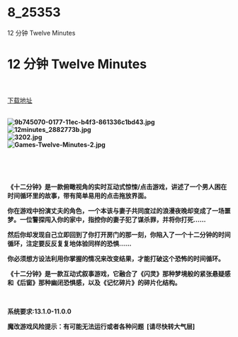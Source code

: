 # 8_25353
12 分钟 Twelve Minutes
# 12 分钟 Twelve Minutes
 <br/></br>
[下载地址](https://www.switch520.cc/article/25353 "下载地址")
<br/></br>

<p><strong><img title="9b745070-0177-11ec-b4f3-861336c1bd43.jpg" src="https://www.switch520.cc/muke_img/2021_12_09_a5e6e819f86f3.jpg" alt="9b745070-0177-11ec-b4f3-861336c1bd43.jpg"></strong><br>
<strong><img title="12minutes_2882773b.jpg" src="https://www.switch520.cc/muke_img/2021_12_09_3a41b7a45ada9.jpg" alt="12minutes_2882773b.jpg"></strong><br>
<strong><img title="3202.jpg" src="https://www.switch520.cc/muke_img/2021_12_09_21e2b67774bde.jpg" alt="3202.jpg"></strong><br>
<strong><img title="Games-Twelve-Minutes-2.jpg" src="https://www.switch520.cc/muke_img/2021_12_09_3727e655c6df2.jpg" alt="Games-Twelve-Minutes-2.jpg">&nbsp;</strong></p>
<p>&nbsp;</p>
<p>&nbsp;</p>
<p><strong>《十二分钟》是一款俯瞰视角的实时互动式惊悚/点击游戏，讲述了一个男人困在时间循环里的故事，带有简单易用的点击拖放界面。</strong></p>
<p><strong>你在游戏中扮演丈夫的角色，一个本该与妻子共同度过的浪漫夜晚却变成了一场噩梦。一位警探闯入你的家中，指控你的妻子犯了谋杀罪，并将你打死……</strong></p>
<p><strong>然后你却发现自己立即回到了你打开房门的那一刻，你陷入了一个十二分钟的时间循环，注定要反反复复地体验同样的恐惧……</strong></p>
<p><strong>你必须想方设法利用你掌握的情况来改变结果，才能打破这个恐怖的时间循环。</strong></p>
<p><strong>《十二分钟》是一款互动式叙事游戏，它融合了《闪灵》那种梦境般的紧张悬疑感和《后窗》那种幽闭恐惧感，以及《记忆碎片》的碎片化结构。</strong></p>
<p>&nbsp;</p>
<p><strong>系统要求:13.1.0-11.0.0</strong></p>
<p><strong>魔改游戏风险提示：有可能无法运行或者各种问题 &nbsp;[请尽快转大气层]</strong></p>



